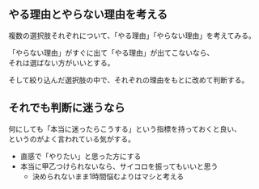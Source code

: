 ## やる理由とやらない理由を考える
複数の選択肢それぞれについて、「やる理由」「やらない理由」を考えてみる。  

「やらない理由」がすぐに出て「やる理由」が出てこないなら、  
それは選ばない方がいいとする。

そして絞り込んだ選択肢の中で、それぞれの理由をもとに改めて判断する。

## それでも判断に迷うなら
何にしても「本当に迷ったらこうする」という指標を持っておくと良い、  
というのがよく言われている気がする。

* 直感で「やりたい」と思った方にする
* 本当に甲乙つけられないなら、サイコロを振ってもいいと思う
	- 決められないまま1時間悩むよりはマシと考える